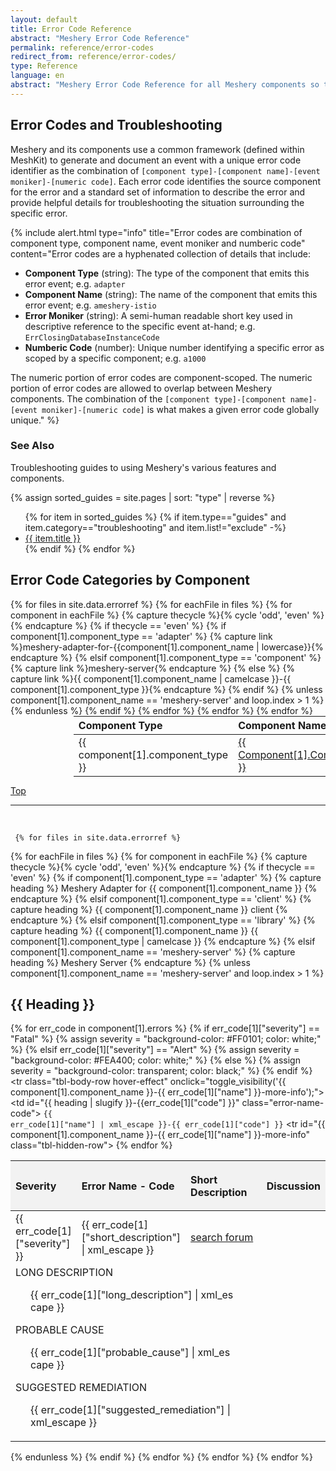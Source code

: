 ```yaml
---
layout: default
title: Error Code Reference
abstract: "Meshery Error Code Reference"
permalink: reference/error-codes
redirect_from: reference/error-codes/
type: Reference
language: en
abstract: "Meshery Error Code Reference for all Meshery components so that you can troubleshoot issues."
---
```

<style>

.title {
  text-transform: capitalize;
}
div.error-heading {
  text-transform: uppercase;
}
p.error-details {
    margin-left: 1.5rem;
    font-size: 1rem;
    text-wrap: wrap;
    width:85%
}
td {
  vertical-align: middle;
}
.tbl-head-row{
  background-color:#F2F2F2;
  text-align: left
}
.tbl-head-row .error-name-code{
  /* display:flex; */
  justify-content:space-between;
  align-items:flex-end;
  height:5rem;
}

.tbl .tbl-body .tbl-body-row{
  background-color:#FFFFFF;
}

.tbl .tbl-body .tbl-body-row.hover-effect:hover{
  background-color:#ccfff9;
  cursor:pointer;
}

.tbl-body-row .error-name-code{
  /* display:flex; */
  justify-content:flex-start;
}

.tbl .tbl-body .tbl-hidden-row{
  visibility:hidden;
  display:none;
  background-color:#FAFAFA;
  width:100%
}

</style>

<script type="text/javascript">
    function toggle_visibility(id) {
       var e = document.getElementById(id);
       if(e.style.visibility == 'visible') {
          e.style.display = 'none';
          e.style.visibility = 'hidden';
      }
       else {
          e.style.display = 'table-row';
          e.style.visibility = 'visible';
          }
    }
</script>

## Error Codes and Troubleshooting

Meshery and its components use a common framework (defined within MeshKit) to generate and document an event with a unique error code identifier as the combination of `[component type]-[component name]-[event moniker]-[numeric code]`. Each error code identifies the source component for the error and a standard set of information to describe the error and provide helpful details for troubleshooting the situation surrounding the specific error.

{% include alert.html type="info" title="Error codes are combination of component type, component name, event moniker and numberic code" content="Error codes are a hyphenated collection of details that include:
<ul>
<li><b>Component Type</b> (string): The type of the component that emits this error event; e.g. <code>adapter</code></li>
<li><b>Component Name</b> (string): The name of the component that emits this error event; e.g. <code>ameshery-istio</code></li>
<li><b>Error Moniker</b> (string): A semi-human readable short key used in descriptive reference to the specific event at-hand; e.g. <code>ErrClosingDatabaseInstanceCode</code></li>
<li><b>Numberic Code</b> (number): Unique number identifying a specific error as scoped by a specific component; e.g. <code>a1000</code></li>
</ul>
The numeric portion of error codes are component-scoped. The numeric portion of error codes are allowed to overlap between Meshery components. The combination of the <code>[component type]-[component name]-[event moniker]-[numeric code]</code> is what makes a given error code globally unique." %}

### See Also

Troubleshooting guides to using Meshery's various features and components.

{% assign sorted_guides = site.pages | sort: "type" | reverse %}

<ul>
    {% for item in sorted_guides %}
    {% if item.type=="guides" and item.category=="troubleshooting" and item.list!="exclude"  -%}
      <li><a href="{{ site.baseurl }}{{ item.url }}">{{ item.title }}</a></li>
      {% endif %}
    {% endfor %}
</ul>

## Error Code Categories by Component

<table style="margin:auto;padding-right:25%; padding-left:20%;">
<thead>
  <tr>
    <th style="text-align:left">Component Type</th>
    <th style="text-align:left">Component Name</th>
  </tr>
</thead>
<tbody>
  {% for files in site.data.errorref %}
    {% for eachFile in files %}
      {% for component in eachFile %}
          {% capture thecycle %}{% cycle 'odd', 'even' %}{% endcapture %}
          {% if thecycle == 'even' %}
            {% if component[1].component_type == 'adapter' %}
              {% capture link %}meshery-adapter-for-{{component[1].component_name | lowercase}}{% endcapture %}
            {% elsif component[1].component_type == 'component' %}
               {% capture link %}meshery-server{% endcapture %}
            {% else %}
              {% capture link %}{{ component[1].component_name  | camelcase }}-{{ component[1].component_type }}{% endcapture %}      
            {% endif %}
            <!-- Ensure that Meshery Server is not duplicated -->
            {% unless component[1].component_name == 'meshery-server' and loop.index > 1 %}
              <tr>
                <td style="text-align:left">{{ component[1].component_type }}</td>
                <td class="title"><a href="#{{ link}}">{{ component[1].component_name }}</a></td>
              </tr>
            {% endunless %}
        {% endif %}
      {% endfor %}
    {% endfor %}
  {% endfor %}
</tbody>
</table>




 <a href="#error-code-reference">Top</a>
  <hr>
  <br>




     {% for files in site.data.errorref %}
  {% for eachFile in files %}
    {% for component in eachFile %}
      {% capture thecycle %}{% cycle 'odd', 'even' %}{% endcapture %}
      {% if thecycle == 'even' %}
        {% if component[1].component_type == 'adapter' %}
          {% capture heading %}
            Meshery Adapter for {{ component[1].component_name }}
          {% endcapture %}
        {% elsif component[1].component_type == 'client' %}
          {% capture heading %}
            {{ component[1].component_name }} client
          {% endcapture %}
        {% elsif component[1].component_type == 'library' %}
          {% capture heading %}
            {{ component[1].component_name }} {{ component[1].component_type | camelcase }}
          {% endcapture %}
        {% elsif component[1].component_name == 'meshery-server' %}
          {% capture heading %}
            Meshery Server
          {% endcapture %}
          {% unless component[1].component_name == 'meshery-server' and loop.index > 1 %}
          <h2 class="title">{{ heading }}</h2>
          <table class="tbl">
            <thead>
              <tr class="tbl-head-row">
                <th style="width:15%">Severity</th>
                <th class="error-name-code"><span>Error Name - Code</span></th>
                <th style="width:85%">Short Description</th>
                <th>Discussion</th>
              </tr>
            </thead>
            <tbody class="tbl-body">
              {% for err_code in component[1].errors %}
                {% if err_code[1]["severity"] == "Fatal" %}
                  {% assign severity = "background-color: #FF0101; color: white;" %}
                {% elsif err_code[1]["severity"] == "Alert" %}
                  {% assign severity = "background-color: #FEA400; color: white;" %}
                {% else %}
                  {% assign severity = "background-color: transparent; color: black;" %}
                {% endif %}
                <tr class="tbl-body-row hover-effect" onclick="toggle_visibility('{{ component[1].component_name }}-{{ err_code[1]["name"] }}-more-info');">
                  <td style="{{ severity }}">{{ err_code[1]["severity"] }}</td>
                  <td id="{{ heading | slugify }}-{{err_code[1]["code"] }}" class="error-name-code">
                    <code>{{ err_code[1]["name"] | xml_escape }}-{{ err_code[1]["code"] }}</code>
                  </td>
                  <td>{{ err_code[1]["short_description"] | xml_escape }}</td>
                  <td><a href="https://discuss.layer5.io/search?q={{ err_code[1]['name'] | xml_escape }}-{{ err_code[1]['code'] }}" target="_blank">search forum</a></td>
                </tr>
                <tr id="{{ component[1].component_name }}-{{ err_code[1]["name"] }}-more-info" class="tbl-hidden-row">
                  <td style="word-break:break-all;" colspan="3">
                    <div class="error-heading">Long Description</div>
                    <p class="error-details">{{ err_code[1]["long_description"] | xml_escape }}</p>
                    <div class="error-heading">Probable Cause</div>
                    <p class="error-details">{{ err_code[1]["probable_cause"] | xml_escape }}</p>
                    <div class="error-heading">Suggested Remediation</div>
                    <p class="error-details">{{ err_code[1]["suggested_remediation"] | xml_escape }}</p>
                  </td>
                </tr>
              {% endfor %}
            </tbody>
          </table>
          {% endunless %}
        {% endif %}
    {% endfor %}
  {% endfor %}
{% endfor %}

